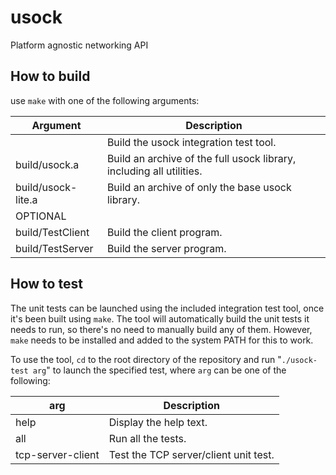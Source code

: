 # usock
Platform agnostic networking API

## How to build
use ```make``` with one of the following arguments:

| Argument | Description |
|----------|-------------|
| | Build the usock integration test tool. |
| build/usock.a | Build an archive of the full usock library, including all utilities. | 
| build/usock-lite.a | Build an archive of only the base usock library. | 
| OPTIONAL |
| build/TestClient | Build the client program. |
| build/TestServer | Build the server program. |

## How to test
The unit tests can be launched using the included integration test tool, once it's been built using ``` make ```.
The tool will automatically build the unit tests it needs to run, so there's no need to manually build any of them.
However, ```make``` needs to be installed and added to the system PATH for this to work.

To use the tool, ```cd``` to the root directory of the repository and run "```./usock-test arg```" to launch the specified test, where ```arg``` can be one of the following:

| arg | Description |
|-----|-------------|
| help | Display the help text. |
| all | Run all the tests. |
| tcp-server-client | Test the TCP server/client unit test. |
